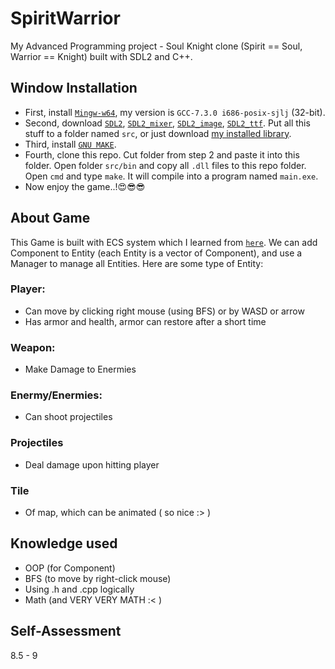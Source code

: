 # SpiritWarrior
My Advanced Programming project - Soul Knight clone (Spirit == Soul, Warrior == Knight) built with SDL2 and C++.

## Window Installation

- First, install [`Mingw-w64`](https://sourceforge.net/projects/mingw-w64/files/), my version is `GCC-7.3.0 i686-posix-sjlj` (32-bit).
- Second, download [`SDL2`](https://lazyfoo.net/tutorials/SDL/01_hello_SDL/windows/mingw/index.php), [`SDL2_mixer`](https://github.com/libsdl-org/SDL_mixer/releases), [`SDL2_image`](https://github.com/libsdl-org/SDL_image/releases/tag/release-2.6.3), [`SDL2_ttf`](https://github.com/libsdl-org/SDL_ttf/releases/tag/release-2.20.2). Put all this stuff to a folder named `src`, or just download [my installed library](https://drive.google.com/file/d/1gbsMh4Yuyc_eN8NP2nNgdsBJBu8GiNmS/view?usp=sharing).
- Third, install [`GNU MAKE`](https://stackoverflow.com/a/57042516/21271990).
- Fourth, clone this repo. Cut folder from step 2 and paste it into this folder. Open folder `src/bin` and copy all `.dll` files to this repo folder. Open `cmd` and type `make`. It will compile into a program named `main.exe`.
- Now enjoy the game..!😍😎😎

## About Game
This Game is built with ECS system which I learned from [`here`](https://www.youtube.com/@CarlBirch). We can add Component to Entity (each Entity is a vector of Component), and use a Manager to manage all Entities. Here are some type of Entity:

### Player:
* Can move by clicking right mouse (using BFS) or by WASD or arrow
* Has armor and health, armor can restore after a short time

### Weapon:
* Make Damage to Enermies

### Enermy/Enermies:
* Can shoot projectiles

### Projectiles
* Deal damage upon hitting player

### Tile
* Of map, which can be animated ( so nice :> )

## Knowledge used
- OOP (for Component)
- BFS (to move by right-click mouse)
- Using .h and .cpp logically
- Math (and VERY VERY MATH :< )

## Self-Assessment
8.5 - 9